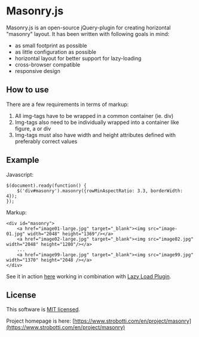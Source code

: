 # Masonry.js #

Masonry.js is an open-source jQuery-plugin for creating horizontal "masonry" layout. It has been written with following goals in mind:

* as small footprint as possible
* as little configuration as possible
* horizontal layout for better support for lazy-loading
* cross-browser compatible
* responsive design

## How to use ##

There are a few requirements in terms of markup:

1. All img-tags have to be wrapped in a common container (ie. div)
2. Img-tags also need to be individually wrapped into a container like figure, a or div
3. Img-tags must also have width and height attributes defined with preferably correct values

## Example ##

Javascript:

    $(document).ready(function() {
        $('div#masonry').masonry({rowMinAspectRatio: 3.3, borderWidth: 4});
    });


Markup:

    <div id="masonry">
        <a href="image01-large.jpg" target="_blank"><img src="image-01.jpg" width="2048" height="1369"/></a>
        <a href="image02-large.jpg" target="_blank"><img src="image02.jpg" width="2048" height="1280"/></a>
        ...
        <a href="image99-large.jpg" target="_blank"><img src="image99.jpg" width="1370" height="2048 /></a>
    </div>


See it in action [here](https://www.strobotti.com/album/showroom?useMasonryJs) working in combination with [Lazy Load Plugin](http://www.appelsiini.net/projects/lazyload).


## License ##

This software is [MIT licensed](https://en.m.wikipedia.org/wiki/MIT_License).

Project homepage is here: [https://www.strobotti.com/en/project/masonry](https://www.strobotti.com/en/project/masonry)
